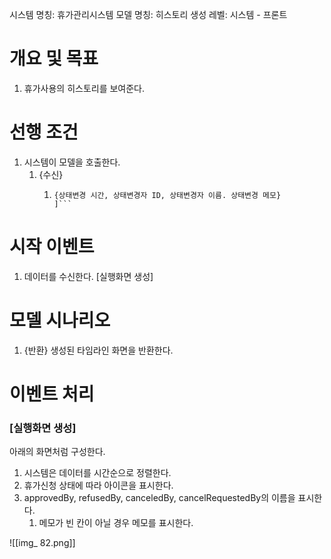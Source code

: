 시스템 명칭: 휴가관리시스템
모델 명칭: 히스토리 생성
레벨: 시스템 - 프론트

# 개요 및 목표
1. 휴가사용의 히스토리를 보여준다.

# 선행 조건
1. 시스템이 모델을 호출한다.
	1. {수신}
		1. ```[
		   {상태변경 시간, 상태변경자 ID, 상태변경자 이름. 상태변경 메모}
		   ]```

# 시작 이벤트
1. 데이터를 수신한다. [실행화면 생성]

# 모델 시나리오
1. {반환} 생성된 타임라인 화면을 반환한다.

# 이벤트 처리
### [실행화면 생성]
아래의 화면처럼 구성한다.
1. 시스템은 데이터를 시간순으로 정렬한다.
2. 휴가신청 상태에 따라 아이콘을 표시한다.
3. approvedBy, refusedBy, canceledBy, cancelRequestedBy의  이름을 표시한다.
	1. 메모가 빈 칸이 아닐 경우 메모를 표시한다.



![[img_ 82.png]]